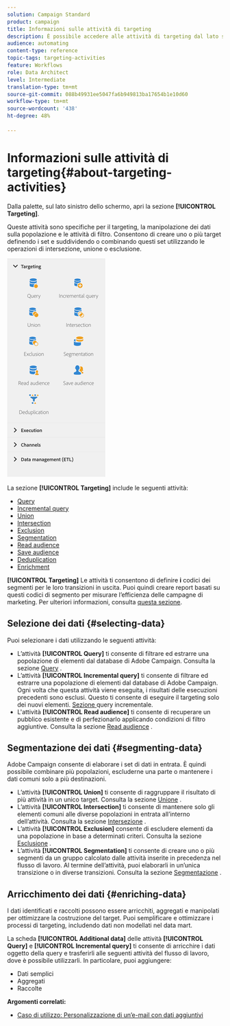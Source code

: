 ```yaml
---
solution: Campaign Standard
product: campaign
title: Informazioni sulle attività di targeting
description: È possibile accedere alle attività di targeting dal lato sinistro dello schermo.
audience: automating
content-type: reference
topic-tags: targeting-activities
feature: Workflows
role: Data Architect
level: Intermediate
translation-type: tm+mt
source-git-commit: 088b49931ee5047fa6b949813ba17654b1e10d60
workflow-type: tm+mt
source-wordcount: '438'
ht-degree: 48%

---
```



# Informazioni sulle attività di targeting{#about-targeting-activities}

Dalla palette, sul lato sinistro dello schermo, apri la sezione **[!UICONTROL Targeting]**.

Queste attività sono specifiche per il targeting, la manipolazione dei dati sulla popolazione e le attività di filtro. Consentono di creare uno o più target definendo i set e suddividendo o combinando questi set utilizzando le operazioni di intersezione, unione o esclusione.

![](assets/wkf_targeting_activities.png)

La sezione **[!UICONTROL Targeting]** include le seguenti attività:

* [Query](../../automating/using/query.md)
* [Incremental query](../../automating/using/incremental-query.md)
* [Union](../../automating/using/union.md)
* [Intersection](../../automating/using/intersection.md)
* [Exclusion](../../automating/using/exclusion.md)
* [Segmentation](../../automating/using/segmentation.md)
* [Read audience](../../automating/using/read-audience.md)
* [Save audience](../../automating/using/save-audience.md)
* [Deduplication](../../automating/using/deduplication.md)
* [Enrichment](../../automating/using/enrichment.md)

**[!UICONTROL Targeting]** Le attività ti consentono di definire  **i** codici dei segmenti per le loro transizioni in uscita. Puoi quindi creare report basati su questi codici di segmento per misurare l’efficienza delle campagne di marketing. Per ulteriori informazioni, consulta [questa sezione](../../reporting/using/creating-a-report-workflow-segment.md).

## Selezione dei dati {#selecting-data}

Puoi selezionare i dati utilizzando le seguenti attività:

* L’attività **[!UICONTROL Query]** ti consente di filtrare ed estrarre una popolazione di elementi dal database di Adobe Campaign. Consulta la sezione [Query](../../automating/using/query.md) .
* L’attività **[!UICONTROL Incremental query]** ti consente di filtrare ed estrarre una popolazione di elementi dal database di Adobe Campaign. Ogni volta che questa attività viene eseguita, i risultati delle esecuzioni precedenti sono esclusi. Questo ti consente di eseguire il targeting solo dei nuovi elementi. [Sezione ](../../automating/using/incremental-query.md) query incrementale.
* L&#39;attività **[!UICONTROL Read audience]** ti consente di recuperare un pubblico esistente e di perfezionarlo applicando condizioni di filtro aggiuntive. Consulta la sezione [Read audience](../../automating/using/read-audience.md) .

## Segmentazione dei dati {#segmenting-data}

Adobe Campaign consente di elaborare i set di dati in entrata. È quindi possibile combinare più popolazioni, escluderne una parte o mantenere i dati comuni solo a più destinazioni.

* L’attività **[!UICONTROL Union]** ti consente di raggruppare il risultato di più attività in un unico target. Consulta la sezione [Unione](../../automating/using/union.md) .
* L’attività **[!UICONTROL Intersection]** ti consente di mantenere solo gli elementi comuni alle diverse popolazioni in entrata all’interno dell’attività. Consulta la sezione [Intersezione](../../automating/using/intersection.md) .
* L’attività **[!UICONTROL Exclusion]** consente di escludere elementi da una popolazione in base a determinati criteri. Consulta la sezione [Esclusione](../../automating/using/exclusion.md) .
* L’attività **[!UICONTROL Segmentation]** ti consente di creare uno o più segmenti da un gruppo calcolato dalle attività inserite in precedenza nel flusso di lavoro. Al termine dell’attività, puoi elaborarli in un’unica transizione o in diverse transizioni. Consulta la sezione [Segmentazione](../../automating/using/segmentation.md) .

## Arricchimento dei dati {#enriching-data}

I dati identificati e raccolti possono essere arricchiti, aggregati e manipolati per ottimizzare la costruzione del target. Puoi semplificare e ottimizzare i processi di targeting, includendo dati non modellati nel data mart.

La scheda **[!UICONTROL Additional data]** delle attività **[!UICONTROL Query]** e **[!UICONTROL Incremental query]** ti consente di arricchire i dati oggetto della query e trasferirli alle seguenti attività del flusso di lavoro, dove è possibile utilizzarli. In particolare, puoi aggiungere:

* Dati semplici
* Aggregati
* Raccolte

**Argomenti correlati:**

* [Caso di utilizzo: Personalizzazione di un’e-mail con dati aggiuntivi](../../automating/using/personalizing-email-with-additional-data.md)
